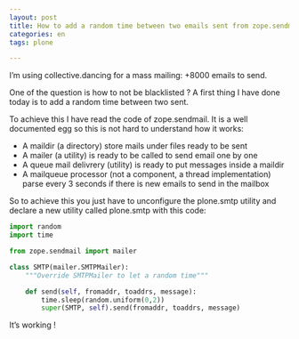 ```yaml
---
layout: post
title: How to add a random time between two emails sent from zope.sendmail
categories: en
tags: plone

---
```


I’m using collective.dancing for a mass mailing: +8000 emails to send.

One of the question is how to not be blacklisted ? A first thing I have done today is to add a random time between two sent.

To achieve this I have read the code of zope.sendmail. It is a well documented egg so this is not hard to understand how it works:

* A maildir (a directory) store mails under files ready to be sent
* A mailer (a utility) is ready to be called to send email one by one
* A queue mail delivrery (utility) is ready to put messages inside a maildir
* A mailqueue processor (not a component, a thread implementation) parse every 3 seconds if there is new emails to send in the mailbox

So to achieve this you just have to unconfigure the plone.smtp utility and declare a new utility called plone.smtp with this code:

```python
import random
import time

from zope.sendmail import mailer

class SMTP(mailer.SMTPMailer):
    """Override SMTPMailer to let a random time"""

    def send(self, fromaddr, toaddrs, message):
        time.sleep(random.uniform(0,2))
        super(SMTP, self).send(fromaddr, toaddrs, message)
```

It’s working !